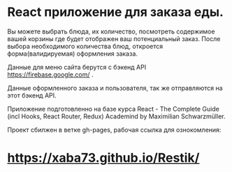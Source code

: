 # React приложение для заказа еды.

Вы можете выбрать блюда, их количество, посмотреть содержимое вашей корзины где будет отображен ваш потенциальный заказ.
После выбора необходимого количества блюд, откроется форма(валидируемая) оформления заказа.

Данные для меню сайта берутся с бэкенд API https://firebase.google.com/ .

Данные оформленного заказа и пользователя, так же отправляются на этот бэкенд API.

Приложение подготовленно на базе курса React - The Complete Guide (incl Hooks, React Router, Redux) Academind by Maximilian Schwarzmüller.

Проект сбилжен в ветке gh-pages, рабочая ссылка для ознокомления:

# https://xaba73.github.io/Restik/

